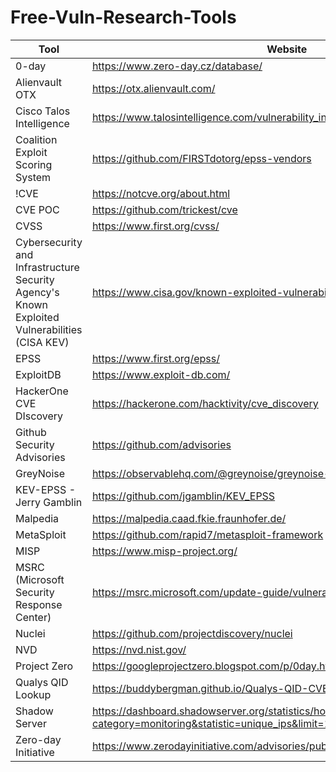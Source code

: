 # Free-Vuln-Research-Tools
| Tool | Website |
| ----------- | ----------- |
| 0-day | https://www.zero-day.cz/database/ |
| Alienvault OTX | https://otx.alienvault.com/ |
| Cisco Talos Intelligence | https://www.talosintelligence.com/vulnerability_info |
| Coalition Exploit Scoring System | https://github.com/FIRSTdotorg/epss-vendors |
| !CVE | https://notcve.org/about.html |
| CVE POC | https://github.com/trickest/cve |
| CVSS | https://www.first.org/cvss/ |
| Cybersecurity and Infrastructure Security Agency's Known Exploited Vulnerabilities (CISA KEV) | https://www.cisa.gov/known-exploited-vulnerabilities-catalog |
| EPSS | https://www.first.org/epss/ |
| ExploitDB | https://www.exploit-db.com/ |
| HackerOne CVE DIscovery | https://hackerone.com/hacktivity/cve_discovery |
| Github Security Advisories | https://github.com/advisories |
| GreyNoise | https://observablehq.com/@greynoise/greynoise-tags |
| KEV-EPSS - Jerry Gamblin | https://github.com/jgamblin/KEV_EPSS |
| Malpedia | https://malpedia.caad.fkie.fraunhofer.de/ |
| MetaSploit | https://github.com/rapid7/metasploit-framework |
| MISP | https://www.misp-project.org/ |
| MSRC (Microsoft Security Response Center) | https://msrc.microsoft.com/update-guide/vulnerability |
| Nuclei | https://github.com/projectdiscovery/nuclei |
| NVD | https://nvd.nist.gov/ |
| Project Zero | https://googleprojectzero.blogspot.com/p/0day.html |
| Qualys QID Lookup | https://buddybergman.github.io/Qualys-QID-CVE-EPSS-Lookup-Tool/ |
| Shadow Server | https://dashboard.shadowserver.org/statistics/honeypot/monitoring/vulnerability/?category=monitoring&statistic=unique_ips&limit=100 ||
| Zero-day Initiative | https://www.zerodayinitiative.com/advisories/published/|
